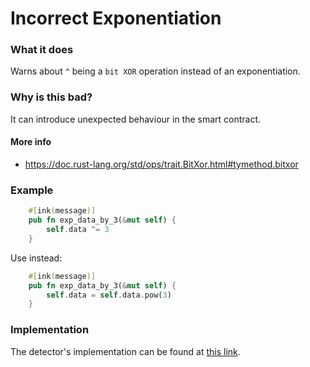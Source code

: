 # Incorrect Exponentiation

### What it does

Warns about `^` being a `bit XOR` operation instead of an exponentiation.  

### Why is this bad?

It can introduce unexpected behaviour in the smart contract.

#### More info

- https://doc.rust-lang.org/std/ops/trait.BitXor.html#tymethod.bitxor

### Example

```rust
    #[ink(message)]
    pub fn exp_data_by_3(&mut self) {
        self.data ^= 3
    }
```
Use instead:

```rust
    #[ink(message)]
    pub fn exp_data_by_3(&mut self) {
        self.data = self.data.pow(3)
    }
```

### Implementation

The detector's implementation can be found at [this link](https://github.com/CoinFabrik/scout/tree/main/detectors/incorrect-exponentiation).
